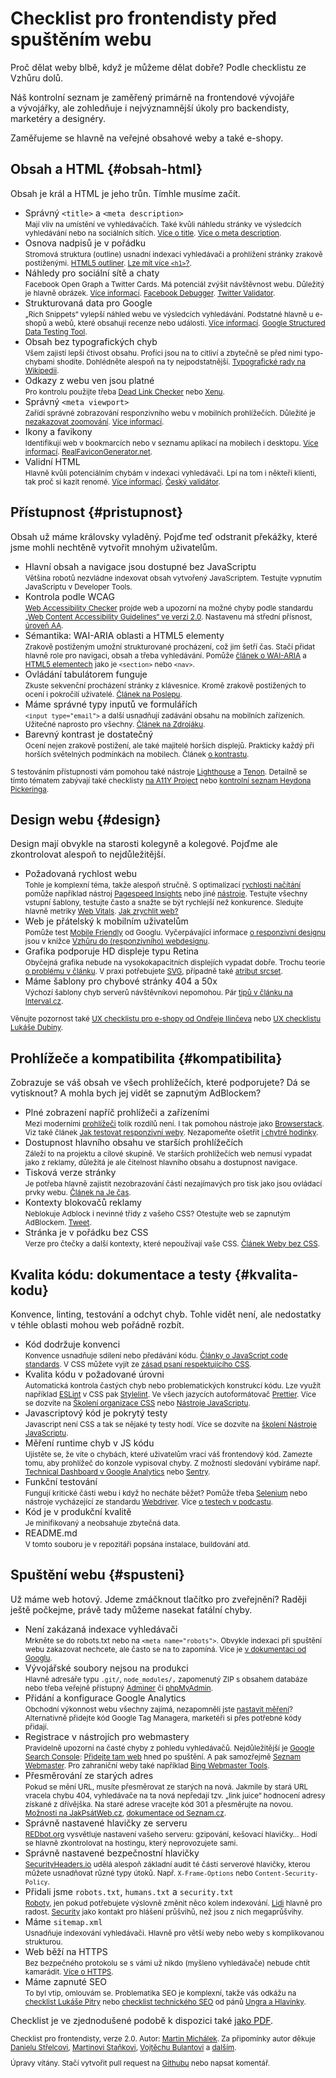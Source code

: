 # Checklist pro frontendisty před spuštěním webu

Proč dělat weby blbě, když je můžeme dělat dobře? Podle checklistu ze Vzhůru dolů.

Náš kontrolní seznam je zaměřený primárně na frontendové vývojáře a vývojářky, ale zohledňuje i nejvýznamnější úkoly pro backendisty, marketéry a designéry.

<!-- AdSnippet -->

Zaměřujeme se hlavně na veřejné obsahové weby a také e-shopy.

## Obsah a HTML {#obsah-html}

Obsah je král a HTML je jeho trůn. Tímhle musíme začít.

- Správný `<title>` a `<meta description>`  
<small>Mají vliv na umístění ve vyhledávačích. Také kvůli náhledu stránky ve výsledcích vyhledávání nebo na sociálních sítích. [Více o title](https://moz.com/learn/seo/title-tag). [Více o meta description](https://moz.com/learn/seo/meta-description). </small>
- Osnova nadpisů je v pořádku  
<small>Stromová struktura (outline) usnadní indexaci vyhledávači a prohlížení stránky zrakově postiženými. [HTML5 outliner](https://gsnedders.html5.org/outliner/). [Lze mít více `<h1>`?](https://www.vzhurudolu.cz/blog/25-vice-h1).</small>
- Náhledy pro sociální sítě a chaty  
<small>Facebook Open Graph a Twitter Cards. Má potenciál zvýšit návštěvnost webu. Důležitý je hlavně obrázek. [Více informací](http://jecas.cz/nahled-odkazu). [Facebook Debugger](https://developers.facebook.com/tools/debug/). [Twitter Validator](https://cards-dev.twitter.com/validator).</small>
- Strukturovaná data pro Google  
<small>„Rich Snippets“ vylepší náhled webu ve výsledcích vyhledávání. Podstatné hlavně u e-shopů a webů, které obsahují recenze nebo události. [Více informací](rich-snippets.md). [Google Structured Data Testing Tool](https://developers.google.com/structured-data/testing-tool/).</small>
- Obsah bez typografických chyb  
<small>Všem zajistí lepší čtivost obsahu. Profíci jsou na to citliví a zbytečně se před nimi typo-chybami shodíte. Dohlédněte alespoň na ty nejpodstatnější. [Typografické rady na Wikipedii](https://cs.wikipedia.org/wiki/Wikipedie:Typografick%C3%A9_rady).</small>
- Odkazy z webu ven jsou platné  
<small>Pro kontrolu použijte třeba [Dead Link Checker](https://www.deadlinkchecker.com/) nebo [Xenu](http://home.snafu.de/tilman/xenulink.html).</small>
- Správný `<meta viewport>`  
<small>Zařídí správné zobrazování responzivního webu v mobilních prohlížečích. Důležité je [nezakazovat zoomování](https://www.vzhurudolu.cz/blog/48-znicit-mobilistu-2). [Více informací](viewport-meta.md).</small>
- Ikony a favikony  
<small>Identifikují web v bookmarcích nebo v seznamu aplikací na mobilech i desktopu. [Více informací](favicon.md). [RealFaviconGenerator.net](http://realfavicongenerator.net/).</small>
- Validní HTML  
<small>Hlavně kvůli potenciálním chybám v indexaci vyhledávači. Lpí na tom i někteří klienti, tak proč si kazit renomé. [Více informací](http://jecas.cz/validita). [Český validátor](http://validator.webylon.info/).</small>

## Přístupnost {#pristupnost}

Obsah už máme královsky vyladěný. Pojďme teď odstranit překážky, které jsme mohli nechtěně vytvořit mnohým uživatelům.

- Hlavní obsah a navigace jsou dostupné bez JavaScriptu  
<small>Většina robotů nezvládne indexovat obsah vytvořený JavaScriptem. Testujte vypnutím JavaScriptu v Developer Tools.</small>
- Kontrola podle WCAG  
<small>[Web Accessibility Checker](http://achecker.ca/checker/index.php) projde web a upozorní na možné chyby podle standardu [„Web Content Accessibility Guidelines“ ve verzi 2.0](http://blindfriendly.cz/wcag20checklist/). Nastavenu má střední přísnost, [úroveň AA](http://www.pristupnost.cz/jak-tvorit-pristupny-web/pravidla-pristupnosti/wcag/).</small>
- Sémantika: WAI-ARIA oblasti a HTML5 elementy  
<small>Zrakově postiženým umožní strukturované procházení, což jim šetří čas. Stačí přidat hlavně role pro navigaci, obsah a třeba vyhledávání. Pomůže [článek o WAI-ARIA](wai-aria.md) a [HTML5 elementech](html5-struktura.md) jako je `<section>` nebo `<nav>`.</small>
- Ovládání tabulátorem funguje  
<small>Zkuste sekvenční procházení stránky z klávesnice. Kromě zrakově postižených to ocení i pokročilí uživatelé. [Článek na Poslepu](http://poslepu.blogspot.cz/2010/06/zvyraznujete-odkazy-pri-ovladani-webu-z.html).</small>
- Máme správné typy inputů ve formulářích  
<small>`<input type="email">` a další usnadňují zadávání obsahu na mobilních zařízeních. Užitečné naprosto pro všechny. [Článek na Zdrojáku](https://www.zdrojak.cz/clanky/formulare-html5-nove-inputy/).</small>
- Barevný kontrast je dostatečný  
<small>Ocení nejen zrakově postižení, ale také majitelé horších displejů. Prakticky každý při horších světelných podmínkách na mobilech. Článek [o kontrastu](kontrast.md).</small>

<small>S testováním přístupnosti vám pomohou také nástroje [Lighthouse](lighthouse.md) a [Tenon](https://tenon.io/). Detailně se tímto tématem zabývají také checklisty [na A11Y Project](https://a11yproject.com/checklist/) nebo [kontrolní seznam Heydona Pickeringa](https://github.com/Heydon/inclusive-design-checklist).</small>

## Design webu {#design}

Design mají obvykle na starosti kolegyně a kolegové. Pojďme ale zkontrolovat alespoň to nejdůležitější.

- Požadovaná rychlost webu  
<small>Tohle je komplexní téma, takže alespoň stručně. S optimalizací [rychlosti načítání](rychlost-nacteni.md) pomůže například nástroj [Pagespeed Insights](pagespeed-insights.md) nebo jiné [nástroje](rychlost-nastroje.md). Testujte všechny vstupní šablony, testujte často a snažte se být rychlejší než konkurence. Sledujte hlavně metriky [Web Vitals](web-vitals.md). [Jak zrychlit web?](jak-zrychlit-web.md)</small>
- Web je přátelský k mobilním uživatelům  
<small>Pomůže test [Mobile Friendly](https://search.google.com/test/mobile-friendly) od Googlu. Vyčerpávající informace [o responzivní designu](https://www.vzhurudolu.cz/responzivni-design) jsou v knížce [Vzhůru do (responzivního) webdesignu](https://www.vzhurudolu.cz/kniha-responzivni-design/).</small>
- Grafika podporuje HD displeje typu Retina  
<small>Obyčejná grafika nebude na vysokokapacitních displejích vypadat dobře. Trochu teorie [o problému v článku](css-pixel.md). V praxi potřebujete [SVG](svg.md), případně také [atribut srcset](srcset-sizes.md).</small>
- Máme šablony pro chybové stránky 404 a 50x  
<small>Výchozí šablony chyb serverů návštěvníkovi nepomohou. Pár [tipů v článku na Interval.cz](https://www.interval.cz/clanky/pet-nezbytnych-prvku-uspesne-chybove-stranky-404/).</small>

<small>Věnujte pozornost také [UX checklistu pro e-shopy od Ondřeje Ilinčeva](http://www.ilincev.com/ux-checklist-eshop) nebo [UX checklistu Lukáše Dubiny](https://www.lukasdubina.cz/uxdesign-checklist).</small>

## Prohlížeče a kompatibilita {#kompatibilita}

Zobrazuje se váš obsah ve všech prohlížečích, které podporujete? Dá se vytisknout? A mohla bych jej vidět se zapnutým AdBlockem?

- Plné zobrazení napříč prohlížeči a zařízeními  
<small>Mezi moderními [prohlížeči](prohlizece.md) tolik rozdílů není. I tak pomohou nástroje jako [Browserstack](https://www.browserstack.com/). Viz také článek [Jak testovat responzivní weby](jak-testovat-responzivni-weby.md). Nezapomeňte ošetřit [i chytré hodinky](weby-watchos.md).</small>
- Dostupnost hlavního obsahu ve starších prohlížečích  
<small>Záleží to na projektu a cílové skupině. Ve starších prohlížečích web nemusí vypadat jako z reklamy, důležitá je ale čitelnost hlavního obsahu a dostupnost navigace.</small>
- Tisková verze stránky  
<small>Je potřeba hlavně zajistit nezobrazování částí nezajímavých pro tisk jako jsou ovládací prvky webu. [Článek na Je čas](http://jecas.cz/tisk).</small>
- Kontexty blokovačů reklamy  
<small>Neblokuje Adblock i nevinné třídy z vašeho CSS? Otestujte web se zapnutým AdBlockem. [Tweet](https://twitter.com/machal/status/1084773644331597824).</small>
- Stránka je v pořádku bez CSS  
<small>Verze pro čtečky a další kontexty, které nepoužívají vaše CSS. [Článek Weby bez CSS](weby-bez-css.md).</small>

## Kvalita kódu: dokumentace a testy {#kvalita-kodu}

Konvence, linting, testování a odchyt chyb. Tohle vidět není, ale nedostatky v téhle oblasti mohou web pořádně rozbít.

- Kód dodržuje konvenci  
<small>Konvence usnadňuje sdílení nebo předávání kódu. [Články o JavaScript code standards](https://www.google.cz/webhp?ion=1&espv=2&ie=UTF-8#q=javascript%20code%20standards). V CSS můžete vyjít ze [zásad psaní respektujícího CSS](rcss-zasady.md).</small>
- Kvalita kódu v požadované úrovni  
<small>Automatická kontrola častých chyb nebo problematických konstrukcí kódu. Lze využít například [ESLint](http://eslint.org/) v CSS pak [Stylelint](stylelint.md). Ve všech jazycích autoformátovač [Prettier](https://prettier.io/). Více se dozvíte na [Školení organizace CSS](https://www.vzhurudolu.cz/kurzy/css-kod) nebo [Nástroje JavaScriptu](https://www.vzhurudolu.cz/kurzy/nastroje-javascriptu).</small>
- Javascriptový kód je pokrytý testy  
<small>Javascript není CSS a tak se nějaké ty testy hodí. Více se dozvíte na [školení Nástroje JavaScriptu](https://www.vzhurudolu.cz/kurzy/nastroje-javascriptu).</small>
- Měření runtime chyb v JS kódu  
<small>Ujistěte se, že víte o chybách, které uživatelům vrací váš frontendový kód. Zamezte tomu, aby prohlížeč do konzole vypisoval chyby. Z možností sledování vybíráme např. [Technical Dashboard v Google Analytics](google-analytics-vyvojari.md) nebo [Sentry](https://sentry.io/).</small>
- Funkční testování  
<small>Fungují kritické části webu i když ho necháte běžet? Pomůže třeba [Selenium](http://www.seleniumhq.org/) nebo nástroje vycházející ze standardu [Webdriver](https://www.w3.org/TR/webdriver/). Více [o testech v podcastu](https://www.vzhurudolu.cz/podcast/139-podcast-testovani).</small>
- Kód je v produkční kvalitě  
<small>Je minifikovaný a neobsahuje zbytečná data. </small>
- README.md  
<small>V tomto souboru je v repozitáři popsána instalace, buildování atd.</small>

## Spuštění webu {#spusteni}

Už máme web hotový. Jdeme zmáčknout tlačítko pro zveřejnění? Raději ještě počkejme, právě tady můžeme nasekat fatální chyby.

- Není zakázaná indexace vyhledávači  
<small>Mrkněte se do robots.txt nebo na `<meta name="robots">`. Obvykle indexaci při spuštění webu zakazovat nechcete, ale často se na to zapomíná. Více je [v dokumentaci od Googlu](https://support.google.com/webmasters/answer/93710?hl=cs).</small>
- Vývojářské soubory nejsou na produkci  
<small>Hlavně adresáře typu `.git/`, `node_modules/,` zapomenutý ZIP s obsahem databáze nebo třeba veřejně přístupný [Adminer](https://www.adminer.org/cs/) či [phpMyAdmin](https://www.phpmyadmin.net/).</small>
- Přidání a konfigurace Google Analytics  
<small>Obchodní výkonnost webu všechny zajímá, nezapomněli jste [nastavit měření](google-analytics-pridani.md)? Alternativně přidejte kód Google Tag Managera, marketéři si přes potřebné kódy přidají. </small>
- Registrace v nástrojích pro webmastery  
<small>Pravidelně upozorní na časté chyby z pohledu vyhledávačů. Nejdůležitější je [Google Search Console](google-search-console.md): [Přidejte tam web](https://www.google.com/webmasters/tools/) hned po spuštění. A pak samozřejmě [Seznam Webmaster](https://reporter.seznam.cz/wm/). Pro zahraniční weby také například [Bing Webmaster Tools](https://www.bing.com/toolbox/webmaster).</small>
- Přesměrování ze starých adres  
<small>Pokud se mění URL, musíte přesměrovat ze starých na nová. Jakmile by stará URL vracela chybu 404, vyhledávače na ta nová nepředají tzv. „link juice“ hodnocení adresy získané z dřívějška. Na staré adrese vracejte kód 301 a přesměrujte na novou. [Možnosti na JakPsátWeb.cz](https://www.jakpsatweb.cz/presmerovani.html), [dokumentace od Seznam.cz](https://napoveda.seznam.cz/cz/fulltext-hledani-v-internetu/presmerovani-webu/).</small>
- Správně nastavené hlavičky ze serveru  
<small>[REDbot.org](https://redbot.org/) vysvětluje nastavení vašeho serveru: gzipování, kešovací hlavičky… Hodí se hlavně zkontrolovat na hostingu, který neprovozujete sami.</small>
- Správně nastavené bezpečnostní hlavičky  
<small>[SecurityHeaders.io](https://securityheaders.io/) udělá alespoň základní audit té části serverové hlavičky, kterou můžete usnadňovat různé typy útoků. Např. `X-Frame-Options` nebo `Content-Security-Policy`.</small>
- Přidali jsme `robots.txt`, `humans.txt` a `security.txt`  
<small>[Roboty](http://www.jakpsatweb.cz/robots-txt.html), jen pokud potřebujete výslovně změnit něco kolem indexování. [Lidi](http://humanstxt.org/CZ) hlavně pro radost. [Security](https://www.michalspacek.cz/k-cemu-je-soubor-security.txt) jako kontakt pro hlášení průšvihů, než jsou z nich megaprůšvihy.</small>
- Máme `sitemap.xml`  
<small>Usnadňuje indexování vyhledávači. Hlavně pro větší weby nebo weby s komplikovanou strukturou.</small>
- Web běží na HTTPS  
<small>Bez bezpečného protokolu se s vámi už nikdo (myšleno vyhledávače) nebude chtít kamarádit. [Více o HTTPS](https.md).</small>
- Máme zapnuté SEO  
<small>To byl vtip, omlouvám se. Problematika SEO je komplexní, takže vás odkážu na [checklist Lukáše Pitry](https://www.lukaspitra.cz/checklist-kontroly-pred-spustenim-webu/) nebo [checklist technického SEO](https://trello.com/b/t8Q9EzwZ/technick%C3%A9-seo-checklist-pavel-ungr-a-jaroslav-hlavinka) od pánů [Ungra a Hlavinky](https://www.pavelungr.cz/skoleni/technicke-seo-nejen-pro-vyvojare/).</small>

<!-- AdSnippet -->

Checklist je ve zjednodušené podobě k dispozici také [jako PDF](https://www.vzhurudolu.cz/assets/files/webaruv-checklist.pdf).

<small>

Checklist pro frontendisty, verze 2.0. Autor: [Martin Michálek](https://www.vzhurudolu.cz/martin). Za připomínky autor děkuje [Danielu Střelcovi](https://www.danielstrelec.cz/), [Martinovi Staňkovi](https://martinstanek.cz/), [Vojtěchu Bulantovi](https://www.linkedin.com/in/vbulant/?originalSubdomain=cz) a [dalším](https://www.facebook.com/VzhuruDolu/posts/2708369842612476).

Úpravy vítány. Stačí vytvořit pull request na [Githubu](https://github.com/machal/prirucka/blob/master/content/checklist.md) nebo napsat komentář.

</small>



<!-- AdSnippet -->
